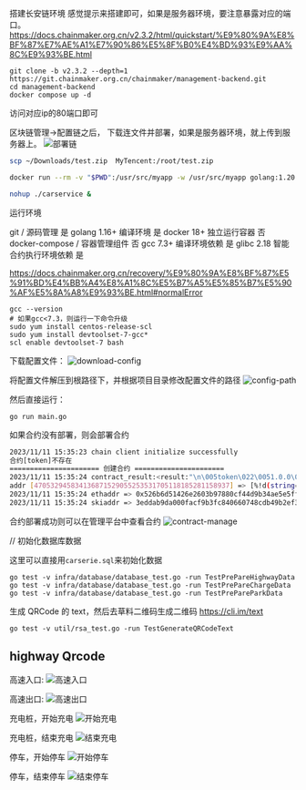 搭建长安链环境
感觉提示来搭建即可，如果是服务器环境，要注意暴露对应的端口。
https://docs.chainmaker.org.cn/v2.3.2/html/quickstart/%E9%80%9A%E8%BF%87%E7%AE%A1%E7%90%86%E5%8F%B0%E4%BD%93%E9%AA%8C%E9%93%BE.html

```
git clone -b v2.3.2 --depth=1 https://git.chainmaker.org.cn/chainmaker/management-backend.git
cd management-backend
docker compose up -d
```
访问对应ip的80端口即可

区块链管理->配置链之后，
下载连文件并部署，如果是服务器环境，就上传到服务器上。
![部署链](images/chain.png)
```bash
scp ~/Downloads/test.zip  MyTencent:/root/test.zip
```



```bash
docker run --rm -v "$PWD":/usr/src/myapp -w /usr/src/myapp golang:1.20 bash -c 'go env -w GO111MODULE=on && go env -w GOPROXY=https://goproxy.cn,direct && CGO_ENABLED=1 GOOS=linux GOARCH=amd64 go build -v'

nohup ./carservice &
```
运行环境

git	/	源码管理	是
golang	1.16+	编译环境	是
docker	18+	独立运行容器	否
docker-compose	/	容器管理组件	否
gcc	7.3+	编译环境依赖	是
glibc	2.18	智能合约执行环境依赖	是

https://docs.chainmaker.org.cn/recovery/%E9%80%9A%E8%BF%87%E5%91%BD%E4%BB%A4%E8%A1%8C%E5%B7%A5%E5%85%B7%E5%90%AF%E5%8A%A8%E9%93%BE.html#normalError


```shell
gcc --version
# 如果gcc<7.3，则运行一下命令升级
sudo yum install centos-release-scl
sudo yum install devtoolset-7-gcc*
scl enable devtoolset-7 bash
```


下载配置文件：
![download-config](images/download-config.png)

将配置文件解压到根路径下，并根据项目目录修改配置文件的路径
![config-path](images/config-path.png)

然后直接运行：

```golang
go run main.go
```

如果合约没有部署，则会部署合约

```bash
2023/11/11 15:35:23 chain client initialize successfully
合约[token]不存在
====================== 创建合约 ======================
2023/11/11 15:35:24 contract_result:<result:"\n\005token\022\0051.0.0\030\005*\226\001\n\nTestCMorg1\020\001\032 \357\377\010\250\271\243\2570\017\201\350\367\221\311\261\177\200\211\017;g\337M,\226\0243\222!:\364\305\"\033cmtestuser1.sign.TestCMorg1*\005ADMIN2@3eddab9da000facf9b3fc840660748cdb49b2ef303c995853bf6f3a2d18945112(6795f86e288bc16c31d22f9ea23955224121d74d" gas_used:1061794 contract_event:<topic:"ddf252ad1be2c89b69c2b068fc378daa952ba7f163c4a11628f55a4df523b3ef" tx_id:"17968157d5691844ca5656f4803126714e7174eb62be44c3b2cc0b211c7bc54e" contract_name:"token" contract_version:"1.0.0" event_data:"0000000000000000000000000000000000000000000000000000000000000000" event_data:"0000000000000000000000000000000000000000000000000000000000000000" event_data:"000000000000000000000000000000000000000000000000016345785d8a0000" > > tx_id:"17968157d5691844ca5656f4803126714e7174eb62be44c3b2cc0b211c7bc54e" tx_timestamp:1699688123 tx_block_height:2
addr [470532945834136871529055253531705118185281158937] => [%!d(string=0)]
2023/11/11 15:35:24 ethaddr => 0x526b6d51426e2603b97880cf44d9b34ae5e5ff19
2023/11/11 15:35:24 skiaddr => 3eddab9da000facf9b3fc840660748cdb49b2ef303c995853bf6f3a2d1894511

```

合约部署成功则可以在管理平台中查看合约
![contract-manage](images/contract-manage.png)

// 初始化数据库数据

这里可以直接用`carserie.sql`来初始化数据

```
go test -v infra/database/database_test.go -run TestPrePareHighwayData
go test -v infra/database/database_test.go -run TestPrePareChargeData
go test -v infra/database/database_test.go -run TestPrePareParkData
```

生成 QRCode 的 text，然后去草料二维码生成二维码
https://cli.im/text

```
go test -v util/rsa_test.go -run TestGenerateQRCodeText
```

## highway Qrcode

高速入口:
![高速入口](images/car_highway_start.png)

高速出口:
![高速出口](images/car_highway_end.png)

充电桩，开始充电
![开始充电](images/car_charge_start.png)

充电桩，结束充电
![结束充电](images/car_charge_end.png)

停车，开始停车
![开始停车](images/car_park_start.png)

停车，结束停车
![结束停车](images/car_park_end.png)
